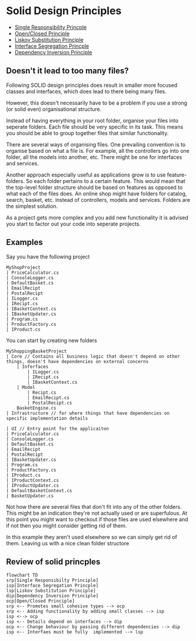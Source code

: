 # Solid Design Principles

- [Single Responsibility Princple](solid_explained/srp.md)
- [Open/Closed Principle](solid_explained/ocp.md)
- [Liskov Substitution Principle](solid_explained/lsp.md)
- [Interface Segregation Princple](solid_explained/isp.md)
- [Dependency Inversion Principle](solid_explained/dip.md)



## Doesn't it lead to too many files?

Following SOLID design principles does result in smaller more focused classes and interfaces, which does lead to there being many files.

However, this doesn't necessarily have to be a problem if you use a strong (or solid even) organisational structure.

Instead of having everything in your root folder, organise your files into seperate folders.
Each file should be very specific in its task.
This means you should be able to group together files that similar functionality.

There are several ways of organising files.
One prevailing convention is to organise based on what a file is.
For example, all the controllers go into one folder, all the models into another, etc.
There might be one for interfaces and services.

Another approach especially useful as applications grow is to use feature-folders.
So each folder pertains to a certain feature.
This would mean that the top-level folder structure should be based on features as opposed to what each of the files does.
An online shop might have folders for catalog, search, basket, etc.
instead of controllers, models and services.
Folders are the simplest solution.

As a project gets more complex and you add new functionality it is advised you start to factor out your code into seperate projects.

## Examples

Say you have the following project

```
MyShopProject
| PriceCalculator.cs
| ConsoleLogger.cs
| DefaultBasket.cs
| EmailRecipt
| PostalRecipt
| ILogger.cs
| IRecipt.cs
| IBasketContext.cs
| IBasketUpdater.cs
| Program.cs
| ProductFactory.cs
| IProduct.cs
```

You can start by creating new folders
```
MyShoppingBasketProject
| Core // Contains all business logic that doesn't depend on other things, doesn't have dependencies on external concerns
    | Inferfaces
        | ILogger.cs
        | IRecipt.cs
        | IBasketContext.cs
    | Model
        | Recipt.cs
        | EmailRecipt.cs
        | PostalRecipt.cs
    BasketEngine.cs
| Infrastructure // for where things that have dependencies on specific implementation details

| UI // Entry point for the applicaiton
| PriceCalculator.cs
| ConsoleLogger.cs
| DefaultBasket.cs
| EmailRecipt
| PostalRecipt
| IBasketUpdater.cs
| Program.cs
| ProductFactory.cs
| IProduct.cs
| IProductContext.cs
| IProductUpdater.cs
| DefaultBasketContext.cs
| BasketUpdater.cs
```


Not how there are several files that don't fit into any of the other folders.
This might be an indication they're not actually used or are superfulous.
At this point you might want to checkout if those files are used elsewhere and if not then you might consider getting rid of them.

In this example they aren't used elsewhere so we can simply get rid of them.
Leaving us with a nice clean folder structore

## Review of solid princples

```mermaid
flowchart TD
srp[Single Responsibilty Principle]
isp[Interface Segregation Princple]
lsp[Liskov Substitution Principle]
dip[Dependency Inversion Principle]
ocp[Open/Closed Principle]
srp <-- Promotes small cohesive types --> ocp
srp <-- Adding functionality by adding small classes --> isp
isp <--> ocp
isp <-- Details depend on interfaces --> dip
ocp <-- Change behaviour by passing different dependencies --> dip
isp <-- Interfaes must be fully  implemented --> lsp
```
